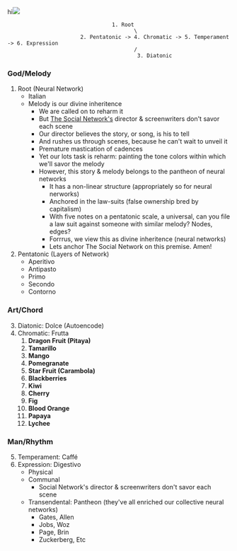 hi![](https://glenysromeandbeyond.files.wordpress.com/2015/03/italian-courses2.jpg)
                                     
                                     1. Root
                                            \
                           2. Pentatonic -> 4. Chromatic -> 5. Temperament -> 6. Expression
                                            /
                                             3. Diatonic

### God/Melody
1. Root (Neural Network)
   - Italian
   - Melody is our divine inheritence
      - We are called on to reharm it
      - But [The Social Network's](https://en.wikipedia.org/wiki/The_Social_Network) director & screenwriters don't savor each scene 
      - Our director believes the story, or song, is his to tell
      - And rushes us through scenes, because he can't wait to unveil it
      - Premature mastication of cadences
      - Yet our lots task is reharm: painting the tone colors within which we'll savor the melody
      - However, this story & melody belongs to the pantheon of neural networks
         - It has a non-linear structure (appropriately  so for neural nerworks)
         - Anchored in the law-suits (false ownership bred by capitalism)
         - With five notes on a pentatonic scale, a universal, can you file a law suit against someone with similar melody? Nodes, edges?
         - Forrrus, we view this as divine inheritence (neural networks)
         - Lets anchor The Social Network on this premise. Amen! 
2. Pentatonic (Layers of Network)
   - Aperitivo
   - Antipasto
   - Primo
   - Secondo
   - Contorno
### Art/Chord
3. Diatonic: Dolce (Autoencode)
4. Chromatic: Frutta
   1. **Dragon Fruit (Pitaya)**     
   2. **Tamarillo**  
   3. **Mango** 
   4. **Pomegranate**   
   5. **Star Fruit (Carambola)**  
   6. **Blackberries**  
   7. **Kiwi**  
   8. **Cherry**  
   9. **Fig**  
   10. **Blood Orange**  
   11. **Papaya** 
   12. **Lychee** 
 
### Man/Rhythm
5. Temperament: Caffé
6. Expression: Digestivo
   - Physical
   - Communal
      - Social Network's director & screenwriters don't savor each scene 
   - Transendental: Pantheon (they've all enriched our collective neural networks)
      - Gates, Allen
      - Jobs, Woz
      - Page, Brin
      - Zuckerberg, Etc
